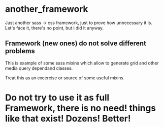# another_framework
Just another sass -> css framework, just to prove how unnecessary it is. Let's face it, there's no point, but i did it anyway.


## Framework (new ones) do not solve different problems
This is example of some sass mixins which allow to generate grid and other media query dependand classes.

Treat this as an excercise or source of some useful mixins.

# Do not try to use it as full Framework, there is no need! things like that exist! Dozens! Better!